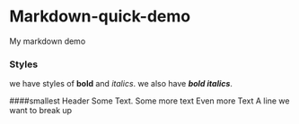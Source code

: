 # Markdown-quick-demo
My markdown demo

### Styles
we have styles of **bold** and _italics_.
we also have ***bold italics***.

####smallest Header
Some Text. Some more text
Even more Text
A line we want to break up

